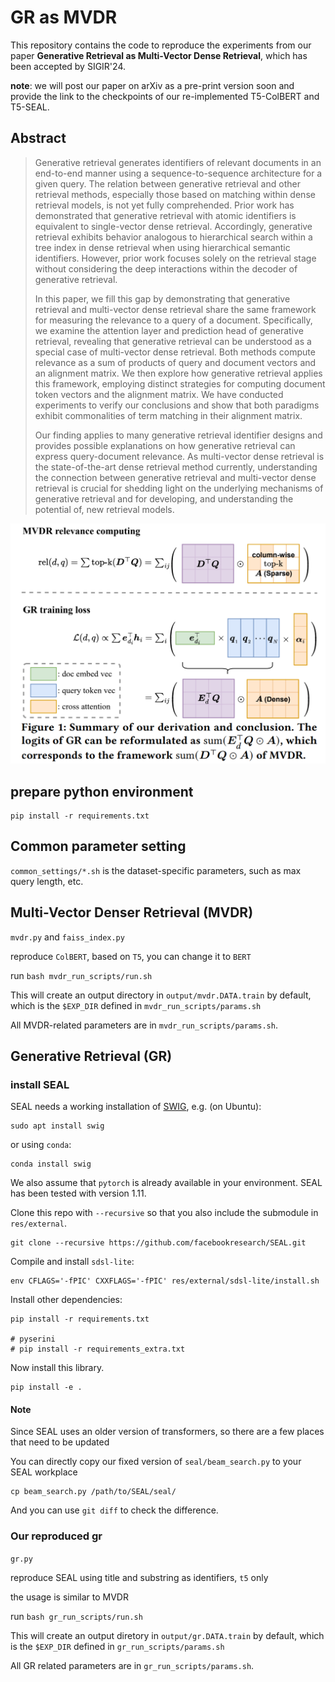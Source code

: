 # GR as MVDR

This repository contains the code to reproduce the experiments from our paper **Generative Retrieval as Multi-Vector Dense Retrieval**, which has been accepted by SIGIR'24.

**note**: we will post our paper on arXiv as a pre-print version soon and provide the link to the checkpoints of our re-implemented T5-ColBERT and T5-SEAL.

## Abstract

> Generative retrieval generates identifiers of relevant documents in an end-to-end manner using a sequence-to-sequence architecture for a given query. The relation between generative retrieval and other retrieval methods, especially those based on matching within dense retrieval models, is not yet fully comprehended. Prior work has demonstrated that generative retrieval with atomic identifiers is equivalent to single-vector dense retrieval. Accordingly, generative retrieval exhibits behavior analogous to hierarchical search within a tree index in dense retrieval when using hierarchical semantic identifiers. However, prior work focuses solely on the retrieval stage without considering the deep interactions within the decoder of generative retrieval.
> 
> In this paper, we fill this gap by demonstrating that generative retrieval and multi-vector dense retrieval share the same framework for measuring the relevance to a query of a document. Specifically, we examine the attention layer and prediction head of generative retrieval, revealing that generative retrieval can be understood as a special case of multi-vector dense retrieval. Both methods compute relevance as a sum of products of query and document vectors and an alignment matrix. We then explore how generative retrieval applies this framework, employing distinct strategies for computing document token vectors and the alignment matrix. We have conducted experiments to verify our conclusions and show that both paradigms exhibit commonalities of term matching in their alignment matrix.
> 
> Our finding applies to many generative retrieval identifier designs and provides possible explanations on how generative retrieval can express query-document relevance. As multi-vector dense retrieval is the state-of-the-art dense retrieval method currently, understanding the connection between generative retrieval and multi-vector dense retrieval is crucial for shedding light on the underlying mechanisms of generative retrieval and for developing, and understanding the potential of, new retrieval models.

![main conclusion](./assets/main-result-sigir.png)

## prepare python environment

```commandline
pip install -r requirements.txt
```

## Common parameter setting

`common_settings/*.sh` is the dataset-specific parameters, such as max query length, etc.

## Multi-Vector Denser Retrieval (MVDR)

`mvdr.py` and `faiss_index.py`

reproduce `ColBERT`, based on `T5`, you can change it to `BERT`

run `bash mvdr_run_scripts/run.sh`

This will create an output directory in `output/mvdr.DATA.train` by default, which is the `$EXP_DIR` defined in `mvdr_run_scripts/params.sh`

All MVDR-related parameters are in `mvdr_run_scripts/params.sh`.

## Generative Retrieval (GR)

### install SEAL

SEAL needs a working installation of [SWIG](https://www.swig.org/), e.g. (on Ubuntu):
```commandline
sudo apt install swig
```

or using `conda`:

```commandline
conda install swig
```

We also assume that `pytorch` is already available in your environment. SEAL has been tested with version 1.11.

Clone this repo with `--recursive` so that you also include the submodule in `res/external`.
```commandline
git clone --recursive https://github.com/facebookresearch/SEAL.git
```

Compile and install `sdsl-lite`:
```commandline
env CFLAGS='-fPIC' CXXFLAGS='-fPIC' res/external/sdsl-lite/install.sh
```

Install other dependencies:
```commandline
pip install -r requirements.txt

# pyserini
# pip install -r requirements_extra.txt
```

Now install this library.
```commandline
pip install -e .
```

#### Note

Since SEAL uses an older version of transformers, so there are a few places that need to be updated

You can directly copy our fixed version of `seal/beam_search.py` to your SEAL workplace

```commandline
cp beam_search.py /path/to/SEAL/seal/
```

And you can use `git diff` to check the difference.

### Our reproduced gr

`gr.py`

reproduce SEAL using title and substring as identifiers, `t5` only

the usage is similar to MVDR

run `bash gr_run_scripts/run.sh`

This will create an output diretory in `output/gr.DATA.train` by default, which is the `$EXP_DIR` defined in `gr_run_scripts/params.sh`

All GR related parameters are in `gr_run_scripts/params.sh`.

